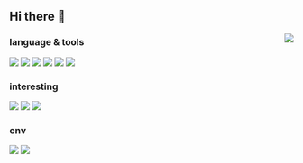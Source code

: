## Hi there 👋
<img align="right" src="https://github-readme-stats.vercel.app/api?username=fl0a1e&show_icons=true" />

### language & tools
![](https://img.shields.io/badge/C++-00599C?logo=cplusplus&logoColor=fff)
![](https://img.shields.io/badge/Python-743ea2?logo=python&logoColor=fff)
![](https://img.shields.io/badge/git-F05032?logo=git&logoColor=fff)
![](https://img.shields.io/badge/Jupyter-F37626?logo=jupyter&logoColor=fff)
![](https://img.shields.io/badge/CMake-064F8C?logo=cmake&logoColor=fff)
![](https://img.shields.io/badge/Docker-2496ED?logo=docker&logoColor=fff)

### interesting
![](https://img.shields.io/badge/UE-0E1128?logo=unrealengine&logoColor=fff)
![](https://img.shields.io/badge/Godot-064F8C?logo=godotengine&logoColor=fff)
![](https://img.shields.io/badge/PyTorch-EE4C2C?logo=pytorch&logoColor=fff)

### env
![](https://img.shields.io/badge/Win11-0078D4?logo=windows11&logoColor=fff)
![](https://img.shields.io/badge/Ubuntu-E95420?logo=ubuntu&logoColor=fff)


<!--
**fl0a1e/fl0a1e** is a ✨ _special_ ✨ repository because its `README.md` (this file) appears on your GitHub profile.

Here are some ideas to get you started:

- 🔭 I’m currently working on ...
- 🌱 I’m currently learning ...
- 👯 I’m looking to collaborate on ...
- 🤔 I’m looking for help with ...
- 💬 Ask me about ...
- 📫 How to reach me: ...
- 😄 Pronouns: ...
- ⚡ Fun fact: ...
-->

